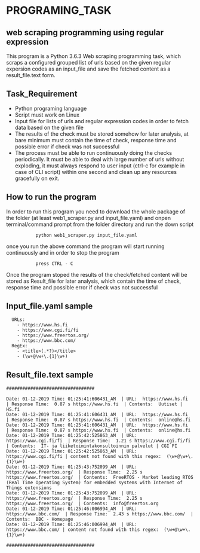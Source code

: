 # PROGRAMING_TASK

## web scraping programming using regular expression 
This program is a Python 3.6.3  Web scraping programming task, which scraps a configured grouped list of urls based on the given 
regular expersion codes as an input_file and save the fetched content as a result_file.text form.

## Task_Requirement 
- Python programing language 
- Script must work on Linux
- Input file for lists of urls and regular expression codes in order to fetch data based on the given file
- The results of the check must be stored somehow for later analysis, at bare minimum must contain the time of check, response time and possible error if check was not successful
- The process must be able to run continuously doing the checks periodically. It must be able to deal with large number of urls without exploding, it must always respond to user input (ctrl-c for example in case of CLI script) within one second and clean up any resources gracefully on exit. 

## How to run the program 
In order to run this program you need to download the whole package of the folder (at least web1_scraper.py and input_file.yaml)
and onpen terminal/command prompt from the folder directory and run the down script
               
               python web1_scraper.py input_file.yaml 
               
once you run the above command the program will start running continuously and in order to stop the program 

               press CTRL - C 
Once the program stoped the results of the check/fetched content will be stored as Result_file for later analysis, which contain the time of check, response time and possible error if check was not successful

## Input_file.yaml sample 

      URLs:
        - https://www.hs.fi
        - https://www.cgi.fi/fi
        - https://www.freertos.org/
        - https://www.bbc.com/
      RegEx: 
        - <title>(.*?)</title>
        - (\w+@\w+\.{1}\w+)
        
## Result_file.text sample 
    #################################

    Date: 01-12-2019 Time: 01:25:41:606431_AM  | URL:  https://www.hs.fi  | Response Time:  0.87 s https://www.hs.fi  | Contents:  Uutiset | HS.fi
    Date: 01-12-2019 Time: 01:25:41:606431_AM  | URL:  https://www.hs.fi  | Response Time:  0.87 s https://www.hs.fi  | Contents:  online@hs.fi
    Date: 01-12-2019 Time: 01:25:41:606431_AM  | URL:  https://www.hs.fi  | Response Time:  0.87 s https://www.hs.fi  | Contents:  online@hs.fi
    Date: 01-12-2019 Time: 01:25:42:525863_AM  | URL:  https://www.cgi.fi/fi  | Response Time:  1.21 s https://www.cgi.fi/fi  | Contents:  IT- ja liiketoimintakonsultoinnin palvelut | CGI FI
    Date: 01-12-2019 Time: 01:25:42:525863_AM  | URL:  https://www.cgi.fi/fi | content not found with this regex:  (\w+@\w+\.{1}\w+)
    Date: 01-12-2019 Time: 01:25:43:752099_AM  | URL:  https://www.freertos.org/  | Response Time:  2.25 s https://www.freertos.org/  | Contents:  FreeRTOS - Market leading RTOS (Real Time Operating System) for embedded systems with Internet of Things extensions
    Date: 01-12-2019 Time: 01:25:43:752099_AM  | URL:  https://www.freertos.org/  | Response Time:  2.25 s https://www.freertos.org/  | Contents:  info@freertos.org
    Date: 01-12-2019 Time: 01:25:46:006994_AM  | URL:  https://www.bbc.com/  | Response Time:  2.43 s https://www.bbc.com/  | Contents:  BBC - Homepage
    Date: 01-12-2019 Time: 01:25:46:006994_AM  | URL:  https://www.bbc.com/ | content not found with this regex:  (\w+@\w+\.{1}\w+)

    #################################



